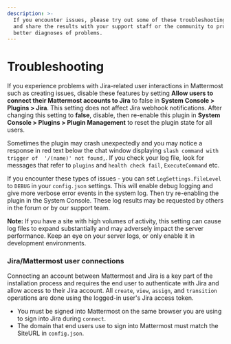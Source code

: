 ```yaml
---
description: >-
  If you encounter issues, please try out some of these troubleshooting steps
  and share the results with your support staff or the community to provide
  better diagnoses of problems.
---
```


# Troubleshooting

If you experience problems with Jira-related user interactions in Mattermost such as creating issues, disable these features by setting **Allow users to connect their Mattermost accounts to Jira** to false in **System Console > Plugins > Jira**. This setting does not affect Jira webhook notifications. After changing this setting to **false**, disable, then re-enable this plugin in **System Console > Plugins > Plugin Management** to reset the plugin state for all users.

Sometimes the plugin may crash unexpectedly and you may notice a response in red text below the chat window displaying `slash command with trigger of  '/(name)' not found,`. If you check your log file, look for messages that refer to `plugins` and `health check fail`, `ExecuteCommand` etc.

If you encounter these types of issues - you can set `LogSettings.FileLevel` to `DEBUG` in your `config.json` settings. This will enable debug logging and give more verbose error events in the system log. Then try re-enabling the plugin in the System Console. These log results may be requested by others in the forum or by our support team. 

**Note:** If you have a site with high volumes of activity, this setting can cause log files to expand substantially and may adversely impact the server performance. Keep an eye on your server logs, or only enable it in development environments.

### Jira/Mattermost user connections

Connecting an account between Mattermost and Jira is a key part of the installation process and requires the end user to authenticate with Jira and allow access to their Jira account. All `create`, `view`, `assign`, and `transition` operations are done using the logged-in user's Jira access token.

* You must be signed into Mattermost on the same browser you are using to sign into Jira during `connect`.
* The domain that end users use to sign into Mattermost must match the SiteURL in `config.json`.
